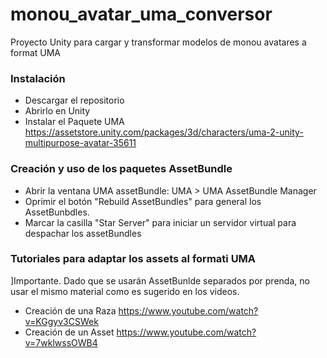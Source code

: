 # monou_avatar_uma_conversor
Proyecto Unity para cargar y transformar modelos de monou avatares a format UMA 

### Instalación
- Descargar el repositorio
- Abrirlo en Unity
- Instalar el Paquete UMA https://assetstore.unity.com/packages/3d/characters/uma-2-unity-multipurpose-avatar-35611

### Creación y uso de los paquetes AssetBundle
- Abrir la ventana UMA assetBundle: UMA > UMA AssetBundle Manager
- Oprimir el botón "Rebuild AssetBundles" para general los AssetBunbdles.
- Marcar la casilla "Star Server" para iniciar un servidor virtual para despachar los assetBundles

### Tutoriales para adaptar los assets al formati UMA
]Importante. Dado que se usarán AssetBunlde separados por prenda, no usar el mismo material como es sugerido en los videos.
- Creación de una Raza https://www.youtube.com/watch?v=KGgyv3CSWek
- Creación de un Asset https://www.youtube.com/watch?v=7wklwssOWB4
